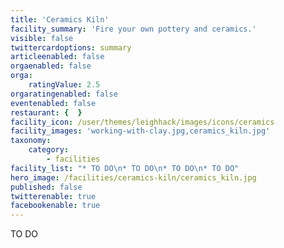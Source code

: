 ```yaml
---
title: 'Ceramics Kiln'
facility_summary: 'Fire your own pottery and ceramics.'
visible: false
twittercardoptions: summary
articleenabled: false
orgaenabled: false
orga:
    ratingValue: 2.5
orgaratingenabled: false
eventenabled: false
restaurant: {  }
facility_icon: /user/themes/leighhack/images/icons/ceramics
facility_images: 'working-with-clay.jpg,ceramics_kiln.jpg'
taxonomy:
    category:
        - facilities
facility_list: "* TO DO\n* TO DO\n* TO DO\n* TO DO"
hero_image: /facilities/ceramics-kiln/ceramics_kiln.jpg
published: false
twitterenable: true
facebookenable: true
---
```


TO DO